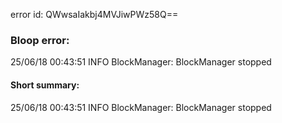 error id: QWwsaIakbj4MVJiwPWz58Q==
### Bloop error:

25/06/18 00:43:51 INFO BlockManager: BlockManager stopped
#### Short summary: 

25/06/18 00:43:51 INFO BlockManager: BlockManager stopped
